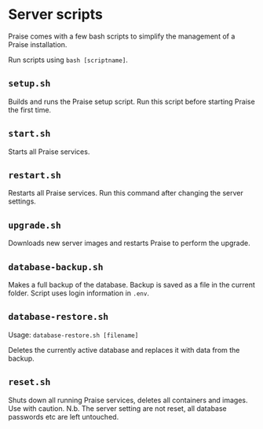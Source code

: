 # Server scripts

Praise comes with a few bash scripts to simplify the management of a Praise installation.

Run scripts using `bash [scriptname]`.

## `setup.sh`

Builds and runs the Praise setup script. Run this script before starting Praise the first time.

## `start.sh`

Starts all Praise services.

## `restart.sh`

Restarts all Praise services. Run this command after changing the server settings.

## `upgrade.sh`

Downloads new server images and restarts Praise to perform the upgrade.

## `database-backup.sh`

Makes a full backup of the database. Backup is saved as a file in the current folder. Script uses login information in `.env`.

## `database-restore.sh`

Usage: `database-restore.sh [filename]`

Deletes the currently active database and replaces it with data from the backup.

## `reset.sh`

Shuts down all running Praise services, deletes all containers and images. Use with caution. N.b. The server setting are not reset, all database passwords etc are left untouched.
